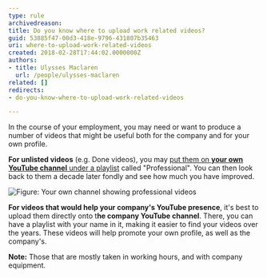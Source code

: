 ```yaml
---
type: rule
archivedreason: 
title: Do you know where to upload work related videos?
guid: 53885f47-00d3-418e-9796-431807b35463
uri: where-to-upload-work-related-videos
created: 2018-02-28T17:44:02.0000000Z
authors:
- title: Ulysses Maclaren
  url: /people/ulysses-maclaren
related: []
redirects:
- do-you-know-where-to-upload-work-related-videos

---
```


In the course of your employment, you may need or want to produce a number of videos that might be useful both for the company and for your own profile.

**For unlisted videos** (e.g. Done videos), you may [put them on **your own YouTube channel** under a playlist](https://support.google.com/youtube/answer/57792?hl=en&co=GENIE.Platform%3DDesktop) called "Professional". You can then look back to them a decade later fondly and see how much you have improved. 

![Figure: Your own channel showing professional videos](youtube-ownchannel.jpg)

<!--endintro-->

**For videos that would help your company's YouTube presence**, it's best to upload them directly onto t**he company YouTube channel**. There, you can have a playlist with your name in it, making it easier to find your videos over the years. These videos will help promote your own profile, as well as the company's.

**Note:** Those that are mostly taken in working hours, and with company equipment.

